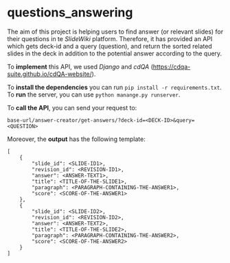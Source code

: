 # questions_answering
The aim of this project is helping users to find answer (or relevant slides) for their questions in te *SlideWiki* platform. Therefore, it has provided an API which gets deck-id and a query (question), and return the sorted related slides in the deck in addition to the potential answer according to the query.

To **implement** this API, we used *Django* and *cdQA* (https://cdqa-suite.github.io/cdQA-website/).

To **install the dependencies** you can run `pip install -r requirements.txt`.
To **run** the server, you can use `python manange.py runserver`.

To **call the API**, you can send your request to:

`base-url/answer-creator/get-answers/?deck-id=<DECK-ID>&query=<QUESTION>`
  
Moreover, the **output** has the following template:
```
[
    {
        "slide_id": <SLIDE-ID1>,
        "revision_id": <REVISION-ID1>,
        "answer": <ANSWER-TEXT1>,
        "title": <TITLE-OF-THE-SLIDE1>,
        "paragraph": <PARAGRAPH-CONTAINING-THE-ANSWER1>,
        "score": <SCORE-OF-THE-ANSWER1>
    },
    {
        "slide_id": <SLIDE-ID2>,
        "revision_id": <REVISION-ID2>,
        "answer": <ANSWER-TEXT2>,
        "title": <TITLE-OF-THE-SLIDE2>,
        "paragraph": <PARAGRAPH-CONTAINING-THE-ANSWER2>,
        "score": <SCORE-OF-THE-ANSWER2>
    }  
]
```
